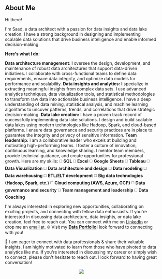 ## About Me <br>
Hi there!

I'm Saad, a data architect with a passion for data insights and data lake creation. I have a strong background in designing and implementing scalable data solutions that drive business intelligence and enable informed decision-making.

**Here's what I do:**

**Data architecture management:** I oversee the design, development, and maintenance of robust data architectures that support data-driven initiatives. I collaborate with cross-functional teams to define data requirements, ensure data integrity, and optimize data models for performance and scalability.
**Data insights and analytics:** I specialize in extracting meaningful insights from complex data sets. I use advanced analytics techniques, data visualization tools, and statistical methodologies to transform raw data into actionable business intelligence. I have a deep understanding of data mining, statistical analysis, and machine learning algorithms to uncover patterns, trends, and correlations that drive strategic decision-making.
**Data lake creation:** I have a proven track record of successfully implementing data lake solutions. I design and build scalable data lakes using modern technologies like Hadoop, Spark, and cloud-based platforms. I ensure data governance and security practices are in place to guarantee the integrity and privacy of sensitive information.
**Team leadership:** I am a collaborative leader who excels at building and motivating high-performing teams. I foster a culture of innovation, continuous learning, and knowledge sharing. I mentor team members, provide technical guidance, and create opportunities for professional growth.
Here are my skills:
◻️ **SQL**
◻️ **Excel**
◻️ **Google Sheets**
◻️ **Tableau**
◻️ **Data Visualization**
◻️ **Data architecture and design**
◻️ **Data modeling**
◻️ **Data warehousing**
◻️ **ETL/ELT development**
◻️ **Big data technologies (Hadoop, Spark, etc.)**
◻️ **Cloud computing (AWS, Azure, GCP)**
◻️ **Data governance and security**
◻️ **Team management and leadership**
◻️ **Data Coaching**


I'm always interested in exploring new opportunities, collaborating on exciting projects, and connecting with fellow data enthusiasts. If you're interested in discussing data architecture, data insights, or data lake creation, feel free to reach out. You can connect with me on [LinkedIn](https://www.linkedin.com/in/saad-abdul-rauf-75643a75/) or drop me an [email at](https://khawajasaadrauf.github.io/).
🌐 Visit my [𝐃𝐚𝐭𝐚 𝐏𝐨𝐫𝐭𝐟𝐨𝐥𝐢𝐨](https://khawajasaadrauf.github.io/)I look forward to connecting with you!

🌟 I am eager to connect with data professionals & share their valuable insights. I am highly motivated to learn from those who have pivoted to data analytics like me. If you're interested in discussing my career or simply wish to connect, please don't hesitate to reach out. I look forward to having great conversation!<br>











































<p align="center"><a href="https://khawajasaadrauf.github.io/"><img src="images/Home icon 1.png?raw=true"/>
